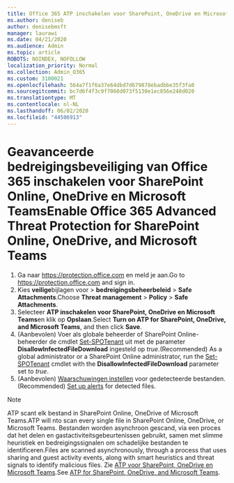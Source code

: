 ```yaml
---
title: Office 365 ATP inschakelen voor SharePoint, OneDrive en Microsoft Teams
ms.author: deniseb
author: denisebmsft
manager: laurawi
ms.date: 04/21/2020
ms.audience: Admin
ms.topic: article
ROBOTS: NOINDEX, NOFOLLOW
localization_priority: Normal
ms.collection: Admin_O365
ms.custom: 3100021
ms.openlocfilehash: 564a7f1f6a37e64dbd7d679878ebadbbe35f3fa0
ms.sourcegitcommit: bc7d6f4f3c9f7060d073f5130e1ec856e248d020
ms.translationtype: MT
ms.contentlocale: nl-NL
ms.lasthandoff: 06/02/2020
ms.locfileid: "44506913"
---
```

# <a name="enable-office-365-advanced-threat-protection-for-sharepoint-online-onedrive-and-microsoft-teams"></a><span data-ttu-id="f16d1-102">Geavanceerde bedreigingsbeveiliging van Office 365 inschakelen voor SharePoint Online, OneDrive en Microsoft Teams</span><span class="sxs-lookup"><span data-stu-id="f16d1-102">Enable Office 365 Advanced Threat Protection for SharePoint Online, OneDrive, and Microsoft Teams</span></span>

1. <span data-ttu-id="f16d1-103">Ga naar https://protection.office.com en meld je aan.</span><span class="sxs-lookup"><span data-stu-id="f16d1-103">Go to https://protection.office.com and sign in.</span></span>
2. <span data-ttu-id="f16d1-104">Kies **veilige**bijlagen voor  >  **bedreigingsbeheerbeleid**  >  **Safe Attachments**.</span><span class="sxs-lookup"><span data-stu-id="f16d1-104">Choose **Threat management** > **Policy** > **Safe Attachments**.</span></span>
3. <span data-ttu-id="f16d1-105">Selecteer **ATP inschakelen voor SharePoint, OneDrive en Microsoft Teams**en klik op **Opslaan**.</span><span class="sxs-lookup"><span data-stu-id="f16d1-105">Select **Turn on ATP for SharePoint, OneDrive, and Microsoft Teams**, and then click **Save**.</span></span>
4. <span data-ttu-id="f16d1-106">(Aanbevolen) Voer als globale beheerder of SharePoint Online-beheerder de cmdlet [Set-SPOTenant](https://docs.microsoft.com/powershell/module/sharepoint-online/Set-SPOTenant?view=sharepoint-ps) uit met de parameter **DisallowInfectedFileDownload** ingesteld op *true*.</span><span class="sxs-lookup"><span data-stu-id="f16d1-106">(Recommended) As a global administrator or a SharePoint Online administrator, run the [Set-SPOTenant](https://docs.microsoft.com/powershell/module/sharepoint-online/Set-SPOTenant?view=sharepoint-ps) cmdlet with the **DisallowInfectedFileDownload** parameter set to *true*.</span></span>
5. <span data-ttu-id="f16d1-107">(Aanbevolen) [Waarschuwingen instellen](https://docs.microsoft.com/microsoft-365/security/office-365-security/turn-on-atp-for-spo-odb-and-teams#set-up-alerts-for-detected-files) voor gedetecteerde bestanden.</span><span class="sxs-lookup"><span data-stu-id="f16d1-107">(Recommended) [Set up alerts](https://docs.microsoft.com/microsoft-365/security/office-365-security/turn-on-atp-for-spo-odb-and-teams#set-up-alerts-for-detected-files) for detected files.</span></span>

> [!NOTE]
> <span data-ttu-id="f16d1-108">ATP scant elk bestand in SharePoint Online, OneDrive of Microsoft Teams.</span><span class="sxs-lookup"><span data-stu-id="f16d1-108">ATP will nto scan every single file in SharePoint Online, OneDrive, or Microsoft Teams.</span></span> <span data-ttu-id="f16d1-109">Bestanden worden asynchroon gescand, via een proces dat het delen en gastactiviteitsgebeurtenissen gebruikt, samen met slimme heuristiek en bedreigingssignalen om schadelijke bestanden te identificeren.</span><span class="sxs-lookup"><span data-stu-id="f16d1-109">Files are scanned asynchronously, through a process that uses sharing and guest activity events, along with smart heuristics and threat signals to identify malicious files.</span></span> <span data-ttu-id="f16d1-110">Zie [ATP voor SharePoint, OneDrive en Microsoft Teams](https://docs.microsoft.com/microsoft-365/security/office-365-security/atp-for-spo-odb-and-teams).</span><span class="sxs-lookup"><span data-stu-id="f16d1-110">See [ATP for SharePoint, OneDrive, and Microsoft Teams](https://docs.microsoft.com/microsoft-365/security/office-365-security/atp-for-spo-odb-and-teams).</span></span>